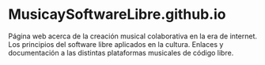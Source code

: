 # MusicaySoftwareLibre.github.io

Página web acerca de la creación musical colaborativa en la era de internet.
Los principios del software libre aplicados en la cultura. Enlaces y documentación a las distintas plataformas musicales de código libre.
